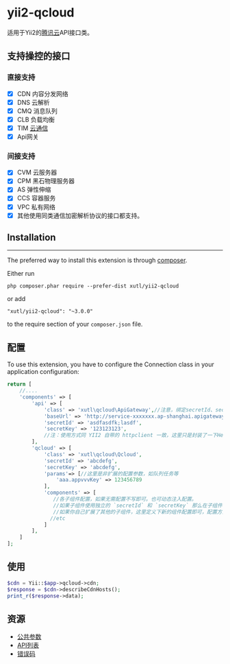# yii2-qcloud

适用于Yii2的[腾讯云](http://www.qcloud.com)API接口类。

## 支持操控的接口

### 直接支持
- [x] CDN 内容分发网络
- [x] DNS 云解析
- [x] CMQ  消息队列
- [x] CLB 负载均衡
- [x] TIM [云通信](https://github.com/xutl/yii2-tim)
- [x] Api网关

### 间接支持
- [x] CVM 云服务器
- [x] CPM 黑石物理服务器 
- [x] AS 弹性伸缩
- [x] CCS 容器服务
- [x] VPC 私有网络
- [x] 其他使用同类通信加密解析协议的接口都支持。

## Installation
------------

The preferred way to install this extension is through [composer](http://getcomposer.org/download/).

Either run

```
php composer.phar require --prefer-dist xutl/yii2-qcloud
```

or add

```
"xutl/yii2-qcloud": "~3.0.0"
```

to the require section of your `composer.json` file.

## 配置

To use this extension, you have to configure the Connection class in your application configuration:

```php
return [
    //....
    'components' => [
        'api' => [
            'class' => 'xutl\qcloud\ApiGateway',//注意，绑定secretId、secretKey的接口一定要绑定使用计划，并且把使用计划指定给secretId
            'baseUrl' => 'http://service-xxxxxxx.ap-shanghai.apigateway.myqcloud.com/test',
            'secretId' => 'asdfasdfk;lasdf',
            'secretKey' => '123123123',
            //注：使用方式同 YII2 自带的 httpclient 一致，这里只是封装了一下Header
        ],
        'qcloud' => [
            'class' => 'xutl\qcloud\Qcloud',
            'secretId' => 'abcdefg',
            'secretKey' => 'abcdefg',
            'params'=> [//这里是非扩展的配置参数，如队列任务等
                'aaa.appvvvKey' => 123456789
            ],
            'components' => [
               //各子组件配置，如果无需配置不写即可。也可动态注入配置。
               //如果子组件使用独立的 `secretId` 和 `secretKey` 那么在子组件中单独配置即可，如果没有配置默认使用父  `accessId` 和 `accessKey` 。
               //如果你自己扩展了其他的子组件，这里定义下新的组件配置即可，配置方式，数组接口和 YII 原生组件一致！
              //etc
            ]
        ],
    ]
];
```

## 使用

```php
$cdn = Yii::$app->qcloud->cdn;
$response = $cdn->describeCdnHosts();
print_r($response->data);
```

## 资源

* [公共参数](http://wiki.qcloud.com/wiki/%E5%85%AC%E5%85%B1%E5%8F%82%E6%95%B0)
* [API列表](https://cloud.tencent.com/document/api)
* [错误码](http://wiki.qcloud.com/wiki/%E9%94%99%E8%AF%AF%E7%A0%81)
